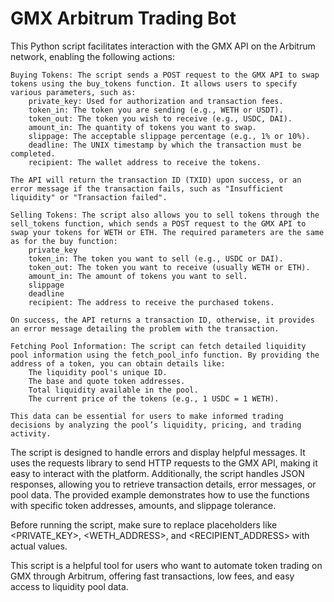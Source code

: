 # GMX Arbitrum Trading Bot 
This Python script facilitates interaction with the GMX API on the Arbitrum network, enabling the following actions:

    Buying Tokens: The script sends a POST request to the GMX API to swap tokens using the buy_tokens function. It allows users to specify various parameters, such as:
        private_key: Used for authorization and transaction fees.
        token_in: The token you are sending (e.g., WETH or USDT).
        token_out: The token you wish to receive (e.g., USDC, DAI).
        amount_in: The quantity of tokens you want to swap.
        slippage: The acceptable slippage percentage (e.g., 1% or 10%).
        deadline: The UNIX timestamp by which the transaction must be completed.
        recipient: The wallet address to receive the tokens.

    The API will return the transaction ID (TXID) upon success, or an error message if the transaction fails, such as "Insufficient liquidity" or "Transaction failed".

    Selling Tokens: The script also allows you to sell tokens through the sell_tokens function, which sends a POST request to the GMX API to swap your tokens for WETH or ETH. The required parameters are the same as for the buy function:
        private_key
        token_in: The token you want to sell (e.g., USDC or DAI).
        token_out: The token you want to receive (usually WETH or ETH).
        amount_in: The amount of tokens you want to sell.
        slippage
        deadline
        recipient: The address to receive the purchased tokens.

    On success, the API returns a transaction ID, otherwise, it provides an error message detailing the problem with the transaction.

    Fetching Pool Information: The script can fetch detailed liquidity pool information using the fetch_pool_info function. By providing the address of a token, you can obtain details like:
        The liquidity pool's unique ID.
        The base and quote token addresses.
        Total liquidity available in the pool.
        The current price of the tokens (e.g., 1 USDC = 1 WETH).

    This data can be essential for users to make informed trading decisions by analyzing the pool’s liquidity, pricing, and trading activity.

The script is designed to handle errors and display helpful messages. It uses the requests library to send HTTP requests to the GMX API, making it easy to interact with the platform. Additionally, the script handles JSON responses, allowing you to retrieve transaction details, error messages, or pool data. The provided example demonstrates how to use the functions with specific token addresses, amounts, and slippage tolerance.

Before running the script, make sure to replace placeholders like <PRIVATE_KEY>, <WETH_ADDRESS>, and <RECIPIENT_ADDRESS> with actual values.

This script is a helpful tool for users who want to automate token trading on GMX through Arbitrum, offering fast transactions, low fees, and easy access to liquidity pool data.
